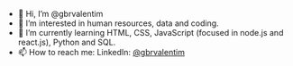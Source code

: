 - 👋 Hi, I’m @gbrvalentim
- 👀 I’m interested in human resources, data and coding.
- 🌱 I’m currently learning HTML, CSS, JavaScript (focused in node.js and react.js), Python and SQL.
- 📫 How to reach me:
LinkedIn: [@gbrvalentim](https://www.linkedin.com/in/gbrvalentim/)
